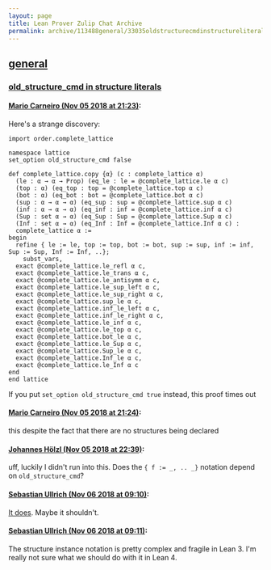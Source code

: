 ```yaml
---
layout: page
title: Lean Prover Zulip Chat Archive 
permalink: archive/113488general/33035oldstructurecmdinstructureliterals.html
---
```


## [general](index.html)
### [old_structure_cmd in structure literals](33035oldstructurecmdinstructureliterals.html)

#### [Mario Carneiro (Nov 05 2018 at 21:23)](https://leanprover.zulipchat.com/#narrow/stream/113488-general/topic/old_structure_cmd%20in%20structure%20literals/near/146821394):
Here's a strange discovery:
```lean
import order.complete_lattice

namespace lattice
set_option old_structure_cmd false

def complete_lattice.copy {α} (c : complete_lattice α)
  (le : α → α → Prop) (eq_le : le = @complete_lattice.le α c)
  (top : α) (eq_top : top = @complete_lattice.top α c)
  (bot : α) (eq_bot : bot = @complete_lattice.bot α c)
  (sup : α → α → α) (eq_sup : sup = @complete_lattice.sup α c)
  (inf : α → α → α) (eq_inf : inf = @complete_lattice.inf α c)
  (Sup : set α → α) (eq_Sup : Sup = @complete_lattice.Sup α c)
  (Inf : set α → α) (eq_Inf : Inf = @complete_lattice.Inf α c) :
  complete_lattice α :=
begin
  refine { le := le, top := top, bot := bot, sup := sup, inf := inf, Sup := Sup, Inf := Inf, ..};
    subst_vars,
  exact @complete_lattice.le_refl α c,
  exact @complete_lattice.le_trans α c,
  exact @complete_lattice.le_antisymm α c,
  exact @complete_lattice.le_sup_left α c,
  exact @complete_lattice.le_sup_right α c,
  exact @complete_lattice.sup_le α c,
  exact @complete_lattice.inf_le_left α c,
  exact @complete_lattice.inf_le_right α c,
  exact @complete_lattice.le_inf α c,
  exact @complete_lattice.le_top α c,
  exact @complete_lattice.bot_le α c,
  exact @complete_lattice.le_Sup α c,
  exact @complete_lattice.Sup_le α c,
  exact @complete_lattice.Inf_le α c,
  exact @complete_lattice.le_Inf α c
end
end lattice
```
If you put `set_option old_structure_cmd true` instead, this proof times out

#### [Mario Carneiro (Nov 05 2018 at 21:24)](https://leanprover.zulipchat.com/#narrow/stream/113488-general/topic/old_structure_cmd%20in%20structure%20literals/near/146821466):
this despite the fact that there are no structures being declared

#### [Johannes Hölzl (Nov 05 2018 at 22:39)](https://leanprover.zulipchat.com/#narrow/stream/113488-general/topic/old_structure_cmd%20in%20structure%20literals/near/146826135):
uff, luckily I didn't run into this. Does the `{ f := _, .. _}` notation depend on `old_structure_cmd`?

#### [Sebastian Ullrich (Nov 06 2018 at 09:10)](https://leanprover.zulipchat.com/#narrow/stream/113488-general/topic/old_structure_cmd%20in%20structure%20literals/near/146851518):
[It does](https://github.com/leanprover/lean/blob/687745d887ebd89da94ba36d853eff12746af136/src/frontends/lean/elaborator.cpp#L2854). Maybe it shouldn't.

#### [Sebastian Ullrich (Nov 06 2018 at 09:11)](https://leanprover.zulipchat.com/#narrow/stream/113488-general/topic/old_structure_cmd%20in%20structure%20literals/near/146851533):
The structure instance notation is pretty complex and fragile in Lean 3. I'm really not sure what we should do with it in Lean 4.

